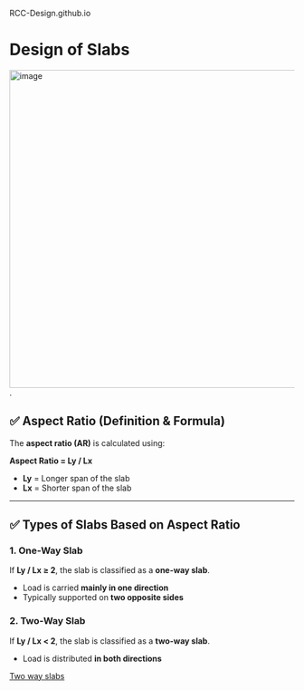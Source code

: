 RCC-Design.github.io

# Design of Slabs

<img width="984" height="561" alt="image" src="https://github.com/user-attachments/assets/e0ace2a8-e16e-441e-8f8e-23f212e69858" />
.

## ✅ Aspect Ratio (Definition & Formula)

The **aspect ratio (AR)** is calculated using:

**Aspect Ratio = Ly / Lx**

- **Ly** = Longer span of the slab  
- **Lx** = Shorter span of the slab

---

## ✅ Types of Slabs Based on Aspect Ratio

### 1. One-Way Slab

If **Ly / Lx ≥ 2**, the slab is classified as a **one-way slab**.  
- Load is carried **mainly in one direction**  
- Typically supported on **two opposite sides**

### 2. Two-Way Slab

If **Ly / Lx < 2**, the slab is classified as a **two-way slab**.  
- Load is distributed **in both directions**


[Two way slabs](Two_way_slab.html)
